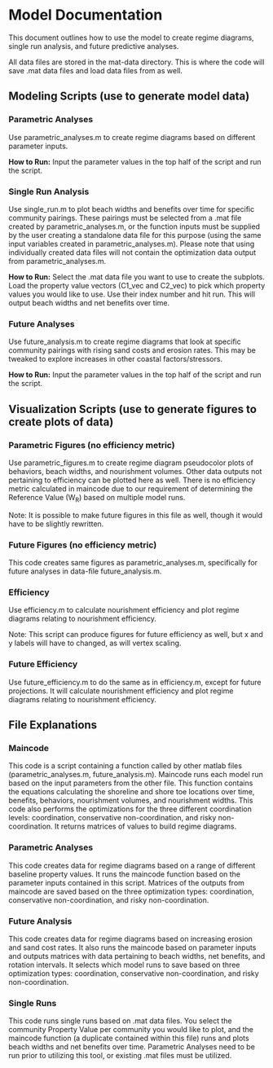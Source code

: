 # Model Documentation
This document outlines how to use the model to create regime diagrams, single run analysis, and future predictive analyses. 

All data files are stored in the mat-data directory. This is where the code will save .mat data files and load data files from as well.

## Modeling Scripts (use to generate model data)
### Parametric Analyses
Use parametric_analyses.m to create regime diagrams based on different parameter inputs. 

**How to Run:** Input the parameter values in the top half of the script and run the script.

### Single Run Analysis
Use single_run.m to plot beach widths and benefits over time for specific community pairings. These pairings must be selected from a .mat file created by parametric_analyses.m, or the function inputs must be supplied by the user creating a standalone data file for this purpose (using the same input variables created in parametric_analyses.m). Please note that using individually created data files will not contain the optimization data output from parametric_analyses.m.

**How to Run:** Select the .mat data file you want to use to create the subplots. Load the property value vectors (C1_vec and C2_vec) to pick which property values you would like to use. Use their index number and hit run. This will output beach widths and net benefits over time.

### Future Analyses
Use future_analysis.m to create regime diagrams that look at specific community pairings with rising sand costs and erosion rates. This may be tweaked to explore increases in other coastal factors/stressors.  

**How to Run:** Input the parameter values in the top half of the script and run the script.

## Visualization Scripts (use to generate figures to create plots of data)
### Parametric Figures (no efficiency metric) 
Use parametric_figures.m to create regime diagram pseudocolor plots of behaviors, beach widths, and nourishment volumes. Other data outputs not pertaining to efficiency can be plotted here as well. There is no efficiency metric calculated in maincode due to our requirement of determining the Reference Value (W<sub>R</sub>) based on multiple model runs. 

Note: It is possible to make future figures in this file as well, though it would have to be slightly rewritten.

### Future Figures (no efficiency metric) 

This code creates same figures as parametric_analyses.m, specifically for future analyses in data-file future_analysis.m.

### Efficiency
Use efficiency.m to calculate nourishment efficiency and plot regime diagrams relating to nourishment efficiency. 

Note: This script can produce figures for future efficiency as well, but x and y labels will have to changed, as will vertex scaling.

### Future Efficiency
Use future_efficiency.m to do the same as in efficiency.m, except for future projections. It will calculate nourishment efficiency and plot regime diagrams relating to nourishment efficiency. 

## File Explanations
### Maincode
This code is a script containing a function called by other matlab files (parametric_analyses.m, future_analysis.m). Maincode runs each model run based on the input parameters from the other file. This function contains the equations calculating the shoreline and shore toe locations over time, benefits, behaviors, nourishment volumes, and nourishment widths. This code also performs the optimizations for the three different coordination levels: coordination, conservative non-coordination, and risky non-coordination. It returns matrices of values to build regime diagrams. 

### Parametric Analyses
This code creates data for regime diagrams based on a range of different baseline property values. It runs the maincode function based on the parameter inputs contained in this script. Matrices of the outputs from maincode are saved based on the three optimization types: coordination, conservative non-coordination, and risky non-coordination.

### Future Analysis
This code creates data for regime diagrams based on increasing erosion and sand cost rates. It also runs the maincode based on parameter inputs and outputs matrices with data pertaining to beach widths, net benefits, and rotation intervals. It selects which model runs to save based on three optimization types: coordination, conservative non-coordination, and risky non-coordination.

### Single Runs
This code runs single runs based on .mat data files. You select the community Property Value per community you would like to plot, and the maincode function (a duplicate contained within this file) runs and plots beach widths and net benefits over time. Parametric Analyses need to be run prior to utilizing this tool, or existing .mat files must be utilized.


